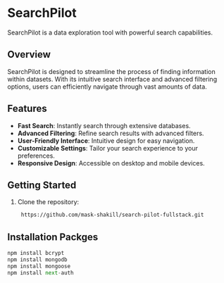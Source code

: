 # SearchPilot

SearchPilot is a data exploration tool with powerful search capabilities.

## Overview

SearchPilot is designed to streamline the process of finding information within datasets. With its intuitive search interface and advanced filtering options, users can efficiently navigate through vast amounts of data.

## Features

- **Fast Search**: Instantly search through extensive databases.
- **Advanced Filtering**: Refine search results with advanced filters.
- **User-Friendly Interface**: Intuitive design for easy navigation.
- **Customizable Settings**: Tailor your search experience to your preferences.
- **Responsive Design**: Accessible on desktop and mobile devices.

## Getting Started

1. Clone the repository:
   ```bash
    https://github.com/mask-shakill/search-pilot-fullstack.git
   ```
## Installation Packges 
```python
npm install bcrypt
npm install mongodb
npm install mongoose
npm install next-auth
